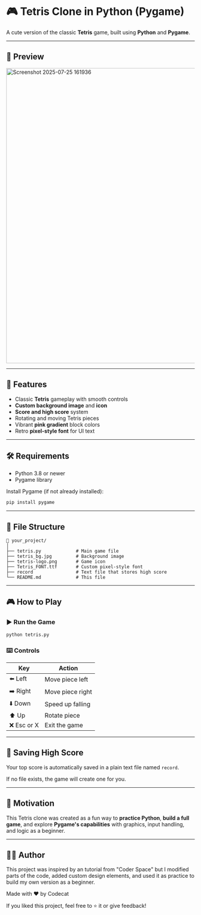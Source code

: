 
# 🎮 Tetris Clone in Python (Pygame)

A cute version of the classic **Tetris** game, built using **Python** and **Pygame**.

---

## 📸 Preview

<img width="976" height="787" alt="Screenshot 2025-07-25 161936" src="https://github.com/user-attachments/assets/54e02865-161a-4101-94e0-917c27a39ba4" />


---

## 🚀 Features

* Classic **Tetris** gameplay with smooth controls
* **Custom background image** and **icon**
* **Score and high score** system
* Rotating and moving Tetris pieces
* Vibrant **pink gradient** block colors
* Retro **pixel-style font** for UI text

---

## 🛠️ Requirements

* Python 3.8 or newer
* Pygame library

Install Pygame (if not already installed):

```bash
pip install pygame
```

---

## 📁 File Structure

```
📁 your_project/
│
├── tetris.py             # Main game file
├── tetris_bg.jpg         # Background image
├── tetris-logo.png       # Game icon
├── Tetris_FONT.ttf       # Custom pixel-style font
├── record                # Text file that stores high score
└── README.md             # This file
```

---

## 🎮 How to Play

### ▶️ Run the Game

```bash
python tetris.py
```

### ⌨️ Controls

| Key        | Action           |
| ---------- | ---------------- |
| ⬅️ Left    | Move piece left  |
| ➡️ Right   | Move piece right |
| ⬇️ Down    | Speed up falling |
| ⬆️ Up      | Rotate piece     |
| ❌ Esc or X | Exit the game    |

---

## 💾 Saving High Score

Your top score is automatically saved in a plain text file named `record`.

If no file exists, the game will create one for you.

---

## 🧠 Motivation

This Tetris clone was created as a fun way to **practice Python**, **build a full game**, and explore **Pygame's capabilities** with graphics, input handling, and logic as a beginner.

---
## 🙇‍♀️ Author

This project was inspired by an tutorial from "Coder Space" but I modified parts of the code, added custom design elements, and used it as practice to build my own version as a beginner.

Made with ❤️ by Codecat

If you liked this project, feel free to ⭐️ it or give feedback!

